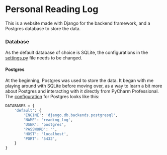# Personal Reading Log

This is a website made with Django for the backend framework, and a Postgres database to store the data.

### Database

As the default database of choice is SQLite, the configurations in the [settings.py](reading_log/settings.py) file needs to be changed. 

#### Postgres

At the beginning, Postgres was used to store the data. It began with me playing around with SQLite before moving over, as a way to learn a bit more about Postgres and interacting with it directly from PyCharm Professional. The [configuration](https://github.com/sachinlim/reading-log/blob/3fec208bfd020de1967eb3a3f8e41a7fa78e1050/reading_log/settings.py#L77) for Postgres looks like this:

``` Python 
DATABASES = {
    'default': {
        'ENGINE': 'django.db.backends.postgresql',
        'NAME': 'reading_log',
        'USER': 'postgres',
        'PASSWORD': '',
        'HOST': 'localhost',
        'PORT': '5432',
    }
}
```

